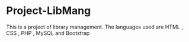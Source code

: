 # Project-LibMang
This is a project of library management. The languages used are HTML , CSS , PHP , MySQL and Bootstrap
